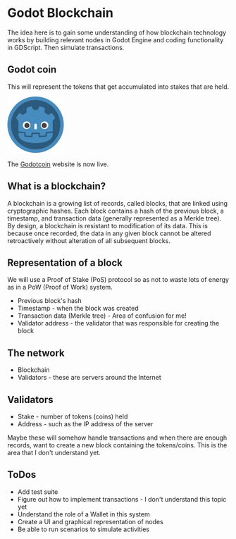 # Godot Blockchain

The idea here is to gain some understanding of how blockchain technology works by building relevant nodes in Godot Engine and coding functionality in GDScript. Then simulate transactions.

## Godot coin

This will represent the tokens that get accumulated into stakes that are held.

![Godot Coin](/assets/godot-coin.png)

The [Godotcoin](https://godotcoin.com) website is now live.

## What is a blockchain?

A blockchain is a growing list of records, called blocks, that are linked using cryptographic hashes. Each block contains a hash of the previous block, a timestamp, and transaction data (generally represented as a Merkle tree). By design, a blockchain is resistant to modification of its data. This is because once recorded, the data in any given block cannot be altered retroactively without alteration of all subsequent blocks.

## Representation of a block

We will use a Proof of Stake (PoS) protocol so as not to waste lots of energy as in a PoW (Proof of Work) system.

* Previous block's hash
* Timestamp - when the block was created
* Transaction data (Merkle tree) - Area of confusion for me!
* Validator address - the validator that was responsible for creating the block

## The network

* Blockchain
* Validators - these are servers around the Internet

## Validators

* Stake - number of tokens (coins) held
* Address - such as the IP address of the server

Maybe these will somehow handle transactions and when there are enough records, want to create a new block containing the tokens/coins. This is the area that I don't understand yet.

## ToDos

* Add test suite
* Figure out how to implement transactions - I don't understand this topic yet
* Understand the role of a Wallet in this system
* Create a UI and graphical representation of nodes
* Be able to run scenarios to simulate activities

